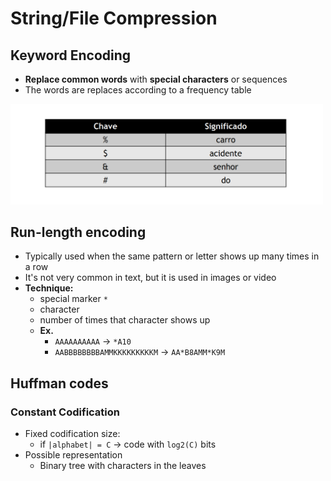 # String/File Compression

## Keyword Encoding

 - **Replace common words** with **special characters** or sequences
 - The words are replaces according to a frequency table

<img src="images/string_file_compression_keyword_encoding.png" width="500"><br>

## Run-length encoding

 - Typically used when the same pattern or letter shows up many times in a row
 - It's not very common in text, but it is used in images or video
 - **Technique:**
     - special marker `*`
     - character
     - number of times that character shows up
     - **Ex.**
        - `AAAAAAAAAA` → `*A10`
        - `AABBBBBBBBAMMKKKKKKKKKM` → `AA*B8AMM*K9M`

## Huffman codes

### Constant Codification

 - Fixed codification size:
     - if `|alphabet| = C` → code with `log2(C)` bits
 - Possible representation
     - Binary tree with characters in the leaves

